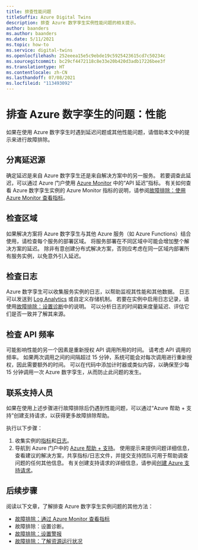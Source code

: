 ```yaml
---
title: 排查性能问题
titleSuffix: Azure Digital Twins
description: 排查 Azure 数字孪生实例性能问题的相关提示。
author: baanders
ms.author: baanders
ms.date: 5/11/2021
ms.topic: how-to
ms.service: digital-twins
ms.openlocfilehash: 252eeea15e5c9ebde19c5925423615cd7c50234c
ms.sourcegitcommit: bc29cf4472118c8e33e20b420d3adb17226bee3f
ms.translationtype: HT
ms.contentlocale: zh-CN
ms.lasthandoff: 07/08/2021
ms.locfileid: "113493092"
---
```

# <a name="troubleshooting-azure-digital-twins-performance"></a>排查 Azure 数字孪生的问题：性能

如果在使用 Azure 数字孪生时遇到延迟问题或其他性能问题，请借助本文中的提示来进行故障排除。

## <a name="isolate-the-source-of-the-delay"></a>分离延迟源

确定延迟是来自 Azure 数字孪生还是来自解决方案中的另一服务。 若要调查此延迟，可以通过 Azure 门户使用 [Azure Monitor](../azure-monitor/essentials/quick-monitor-azure-resource.md) 中的“API 延迟”指标。 有关如何查看 Azure 数字孪生实例的 Azure Monitor 指标的说明，请参阅[故障排除：使用 Azure Monitor 查看指标](troubleshoot-metrics.md)。

## <a name="check-regions"></a>检查区域

如果解决方案将 Azure 数字孪生与其他 Azure 服务（如 Azure Functions）结合使用，请检查每个服务的部署区域。 将服务部署在不同区域中可能会增加整个解决方案的延迟。 除非有意创建分布式解决方案，否则应考虑在同一区域内部署所有服务实例，以免意外引入延迟。

## <a name="check-logs"></a>检查日志

Azure 数字孪生可以收集服务实例的日志，以帮助监视其性能和其他数据。 日志可以发送到 [Log Analytics](../azure-monitor/logs/log-analytics-overview.md) 或自定义存储机制。 若要在实例中启用日志记录，请使用[故障排除：设置诊断](troubleshoot-diagnostics.md)中的说明。 可以分析日志的时间戳来度量延迟、评估它们是否一致并了解其来源。

## <a name="check-api-frequency"></a>检查 API 频率

可能影响性能的另一个因素是重新授权 API 调用所用的时间。 请考虑 API 调用的频率。 如果两次调用之间的间隔超过 15 分钟，系统可能会对每次调用进行重新授权，因此需要额外的时间。 可以在代码中添加计时器或类似内容，以确保至少每 15 分钟调用一次 Azure 数字孪生，从而防止此问题的发生。

## <a name="contact-support"></a>联系支持人员

如果在使用上述步骤进行故障排除后仍遇到性能问题，可以通过“Azure 帮助 + 支持”创建支持请求，以获得更多故障排除帮助。 

执行以下步骤：

1. 收集实例的[指标](troubleshoot-metrics.md)和[日志](troubleshoot-diagnostics.md)。
2. 导航到 Azure 门户中的 [Azure 帮助 + 支持](https://ms.portal.azure.com/#blade/Microsoft_Azure_Support/HelpAndSupportBlade/newsupportrequest)。 使用提示来提供问题详细信息，查看建议的解决方案，共享指标/日志文件，并提交支持团队可用于帮助调查问题的任何其他信息。 有关创建支持请求的详细信息，请参阅[创建 Azure 支持请求](../azure-portal/supportability/how-to-create-azure-support-request.md)。

## <a name="next-steps"></a>后续步骤

阅读以下文章，了解排查 Azure 数字孪生实例问题的其他方法：
* [故障排除：通过 Azure Monitor 查看指标](troubleshoot-metrics.md)
* 故障排除：设置诊断。
* [故障排除：设置警报](troubleshoot-alerts.md)
* [故障排除：了解资源运行状况](troubleshoot-resource-health.md)
